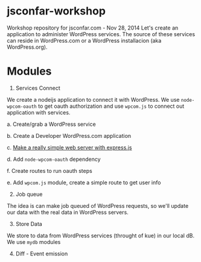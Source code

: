 jsconfar-workshop
=================

Workshop repository for jsconfar.com - Nov 28, 2014
Let's create an application to administer WordPress services. The source of
these services can reside in WordPress.com or a WordPress installacion (aka
WordPress.org).

# Modules

1. Services Connect

  We create a nodeijs application to connect it with WordPress.
  We use `node-wpcom-oauth` to get oauth authorization and use `wpcom.js` to
  connect out application with services.

  a. Create/grab a WordPress service

  b. Create a Developer WordPress.com application

  c. [Make a really simple web server with express.js](./module-01/c/Readme.md)

  d. Add `node-wpcom-oauth` dependency

  f. Create routes to run oauth steps

  e. Add `wpcom.js` module, create a simple route to get user info

2. Job queue

  The idea is can make job queued of WordPress requests, so we'll update our
  data with the real data in WordPress servers.

3. Store Data

  We store to data from WordPress services (throught of kue) in our local dB.
  We use `mydb` modules

4. Diff - Event emission
